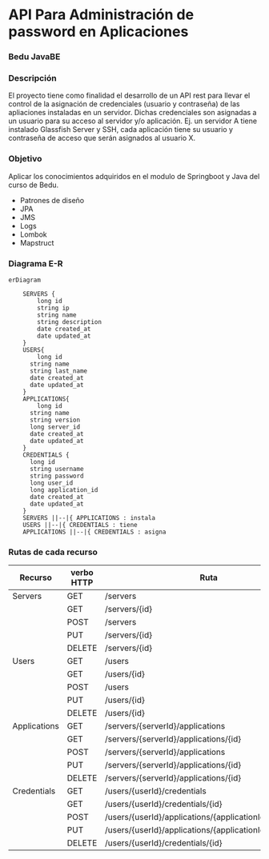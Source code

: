 # API Para Administración de password en Aplicaciones
### Bedu JavaBE
### Descripción
El proyecto tiene como finalidad el desarrollo de un API rest para llevar el control de la asignación de credenciales (usuario y contraseña) de las apliaciones instaladas en un servidor. Dichas credenciales son asignadas a un usuario para su acceso al servidor y/o aplicación. Ej. un servidor A tiene instalado Glassfish Server y SSH, cada aplicación tiene su usuario y contraseña de acceso que serán asignados al usuario X.

### Objetivo
Aplicar los conocimientos adquiridos en el modulo de Springboot  y Java del curso de Bedu.

 - Patrones de diseño
 - JPA
 - JMS
 - Logs
 - Lombok
 - Mapstruct

### Diagrama E-R
```mermaid
erDiagram
    
    SERVERS {
        long id
        string ip
        string name
        string description
        date created_at
        date updated_at
    }
    USERS{
	    long id
      string name
      string last_name
      date created_at
      date updated_at
    }
    APPLICATIONS{
	    long id
      string name
      string version
      long server_id
      date created_at
      date updated_at
    }
    CREDENTIALS {
      long id
      string username
      string password
      long user_id
      long application_id
      date created_at
      date updated_at
    }
    SERVERS ||--|{ APPLICATIONS : instala
    USERS ||--|{ CREDENTIALS : tiene
    APPLICATIONS ||--|{ CREDENTIALS : asigna
```

### Rutas de cada recurso
| Recurso |verbo HTTP  |	Ruta |
|--|--|--|
| Servers |  GET| /servers |
|  |GET  | /servers/{id} |
|  |POST | /servers |
|  |PUT  |/servers/{id}  |
|  |DELETE  | /servers/{id} |
| Users | GET |/users  |
|  |GET  | /users/{id} |
|  |POST | /users |
|  |PUT  | /users/{id} |
|  |DELETE  | /users/{id} |
| Applications | GET  | /servers/{serverId}/applications |
|  |GET  | /servers/{serverId}/applications/{id} |
|  |POST | /servers/{serverId}/applications |
|  |PUT  | /servers/{serverId}/applications/{id} |
|  |DELETE  | /servers/{serverId}/applications/{id} |
| Credentials | GET | /users/{userId}/credentials |
|  |GET  | /users/{userId}/credentials/{id} |
|  |POST | /users/{userId}/applications/{applicationId}/credentials |
|  |PUT  | /users/{userId}/applications/{applicationId}/credentials |
|  |DELETE  | /users/{userId}/credentials/{id} |


